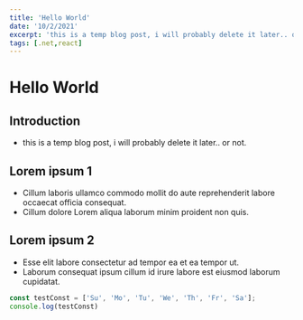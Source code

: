 ```yaml
---
title: 'Hello World'
date: '10/2/2021'
excerpt: 'this is a temp blog post, i will probably delete it later.. or not.'
tags: [.net,react]
---
```


# Hello World
## Introduction
+ this is a temp blog post, i will probably delete it later.. or not.
## Lorem ipsum 1
+ Cillum laboris ullamco commodo mollit do aute reprehenderit labore occaecat officia consequat.
+ Cillum dolore Lorem aliqua laborum minim proident non quis.
## Lorem ipsum 2
+ Esse elit labore consectetur ad tempor ea et ea tempor ut.
+ Laborum consequat ipsum cillum id irure labore est eiusmod laborum cupidatat.

```js
const testConst = ['Su', 'Mo', 'Tu', 'We', 'Th', 'Fr', 'Sa'];
console.log(testConst)

```